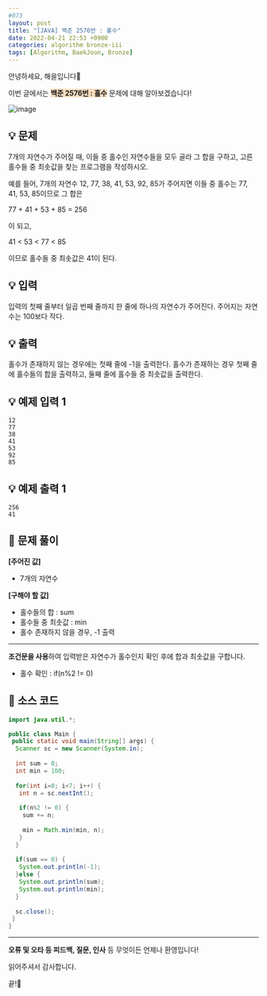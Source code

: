 ```yaml
---
#073
layout: post
title: "[JAVA] 백준 2576번 : 홀수"
date: 2022-04-21 22:53 +0900
categories: algorithm bronze-iii
tags: [Algorithm, BaekJoon, Bronze]
---
```


안녕하세요, 해을입니다🦖

이번 글에서는 <span style="background-color:#f7ddbe">**백준 2576번 : 홀수**</span> 문제에 대해 알아보겠습니다!

![image](https://user-images.githubusercontent.com/39720852/171656332-e24ff252-e7d8-4d49-83b5-353125fb0aeb.png)

## 💡 문제

7개의 자연수가 주어질 때, 이들 중 홀수인 자연수들을 모두 골라 그 합을 구하고, 고른 홀수들 중 최솟값을 찾는 프로그램을 작성하시오.

예를 들어, 7개의 자연수 12, 77, 38, 41, 53, 92, 85가 주어지면 이들 중 홀수는 77, 41, 53, 85이므로 그 합은

77 + 41 + 53 + 85 = 256

이 되고,

41 < 53 < 77 < 85

이므로 홀수들 중 최솟값은 41이 된다.

## 💡 입력

입력의 첫째 줄부터 일곱 번째 줄까지 한 줄에 하나의 자연수가 주어진다. 주어지는 자연수는 100보다 작다.

## 💡 출력

홀수가 존재하지 않는 경우에는 첫째 줄에 -1을 출력한다. 홀수가 존재하는 경우 첫째 줄에 홀수들의 합을 출력하고, 둘째 줄에 홀수들 중 최솟값을 출력한다.

## 💡 예제 입력 1

```
12
77
38
41
53
92
85
```

## 💡 예제 출력 1

```
256
41
```

## 🚩 문제 풀이

**[주어진 값]**

* 7개의 자연수

**[구해야 할 값]**

* 홀수들의 합 : sum
* 홀수들 중 최솟값 : min
* 홀수 존재하지 않을 경우, -1 출력

---

**조건문을 사용**하여 입력받은 자연수가 홀수인지 확인 후에 합과 최솟값을 구합니다.

* 홀수 확인 : if(n%2 != 0)

## 🚩 소스 코드

``` java
import java.util.*;

public class Main { 
 public static void main(String[] args) {  
  Scanner sc = new Scanner(System.in);
  
  int sum = 0;
  int min = 100;
  
  for(int i=0; i<7; i++) {
   int n = sc.nextInt();
   
   if(n%2 != 0) {
    sum += n;
    
    min = Math.min(min, n);
   }
  }
  
  if(sum == 0) {
   System.out.println(-1);
  }else {
   System.out.println(sum);
   System.out.println(min);
  }
  
  sc.close();
 }
}
```

---

**오류 및 오타 등 피드백, 질문, 인사** 등 무엇이든 언제나 환영입니다!

읽어주셔서 감사합니다.

끝!🦕
